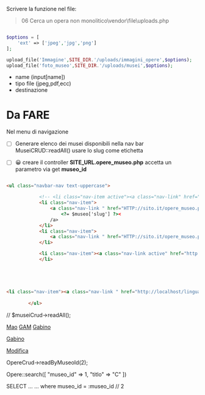 
Scrivere  la funzione nel file:

> 06 Cerca un opera non monolitico\vendor\file\uploads.php


```php

$options = [
    'ext' => ['jpeg','jpg','png']
];

upload_file('Immagine',SITE_DIR.'/uploads/immagini_opere',$options);
upload_file('foto_museo',SITE_DIR.'/uploads/musei',$options);

```
- name (input[name])
- tipo file (jpeg,pdf,ecc)
- destinazione














# Da FARE 

Nel menu di navigazione 

- [ ] Generare elenco dei musei disponibili nella nav bar
        MuseiCRUD::readAll()
        usare lo slug come etichetta 
  
- [ ] 😀 creare il controller **SITE_URL.opere_museo.php** accetta un parametro via get **museo_id**   

```html

<ul class="navbar-nav text-uppercase">

            <!-- <li class="nav-item active"><a class="nav-link" href="#">Home</a></li> -->
            <li class="nav-item">
                <a class="nav-link " href="HTTP://sito.it/opere_museo.php?museo_id=1">
                    <?= $museo['slug'] ?><
                /a>
            </li>
            <li class="nav-item">
                <a class="nav-link " href="HTTP://sito.it/opere_museo.php?museo_id=2">MAO</a>
            </li>

            <li class="nav-item"><a class="nav-link active" href="http://localhost/linguaggio_di_programmazione_php/06%20Cerca%20un%20opera%20non%20monolitico/opere_mao.php">MAO</a>
            </li>





<li class="nav-item"><a class="nav-link " href="http://localhost/linguaggio_di_programmazione_php/06%20Cerca%20un%20opera%20non%20monolitico/admin/opera_create_form.php">Aggiungi un opera</a></li>
        
        </ul>

```



// $museiCrud->readAll();

<a href="museo.it/opera_search?museo_id=;DROP%20TABLE%20opere;">Mao</a>
<a href="museo.it/opera_search?museo_id=3">GAM</a>
<a href="museo.it/opera_search?museo_id=5">Gabino</a>


<a href="museo.it/opera_search?museo_id=2&page=5">Gabino</a>


<a href="museo.it/opera_edit_form?opera_id=2">Modifica</a>

OpereCrud->readByMuseoId(2);



Opere::search([
    "museo_id" => 1,
    "titlo" => "C"
])

SELECT ...
... where museo_id = :museo_id // 2